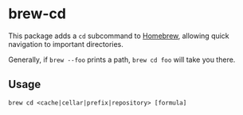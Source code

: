 # brew-cd

This package adds a `cd` subcommand to [Homebrew], allowing quick navigation to
important directories.

Generally, if `brew --foo` prints a path, `brew cd foo` will take you there.

## Usage

`brew cd <cache|cellar|prefix|repository> [formula]`

[Homebrew]: https://brew.sh
